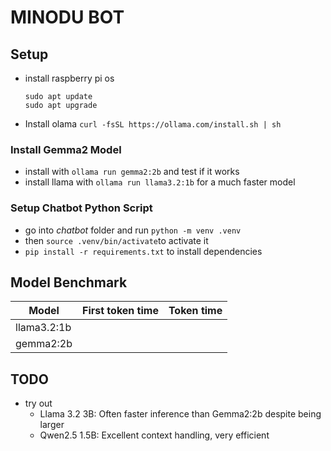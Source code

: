 # MINODU BOT



## Setup

* install raspberry pi os

  ```
  sudo apt update
  sudo apt upgrade
  ```

* Install olama `curl -fsSL https://ollama.com/install.sh | sh`

### Install Gemma2 Model

* install with `ollama run gemma2:2b` and test if it works
* install llama with `ollama run llama3.2:1b` for a much faster model


### Setup Chatbot Python Script

* go into *chatbot* folder and run `python -m venv .venv`
* then `source .venv/bin/activate`to activate it
* `pip install -r requirements.txt`  to install dependencies


## Model Benchmark

| Model         | First token time    | Token time | 
| ----          | ----                | ----       | 
| llama3.2:1b   |                     |            |
| gemma2:2b     |                     |            |



## TODO

* try out 
  * Llama 3.2 3B: Often faster inference than Gemma2:2b despite being larger
  * Qwen2.5 1.5B: Excellent context handling, very efficient



